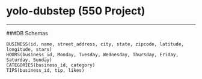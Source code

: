 # yolo-dubstep (550 Project)
---
###DB Schemas
```
BUSINESS(id, name, street_address, city, state, zipcode, latitude, longitude, stars)
HOURS(business_id, Monday, Tuesday, Wednesday, Thursday, Friday, Saturday, Sunday)
CATEGORIES(business_id, category)
TIPS(business_id, tip, likes)
```


